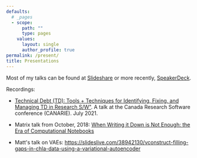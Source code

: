 ```yaml
---
defaults:
  # _pages
  - scope:
      path: ""
      type: pages
    values:
      layout: single
      author_profile: true
permalink: /present/
title: Presentations
---
```


Most of my talks can be found at [Slideshare](https://www.slideshare.net/neilernst) or more recently, [SpeakerDeck](https://speakerdeck.com/neilernst).

Recordings:
* [Technical Debt (TD): Tools + Techniques for Identifying, Fixing, and Managing TD in Research S/W"](https://www.youtube.com/watch?v=PlrQdkiotFM). A talk at the Canada Research Software conference (CANARIE). July 2021.

* Matrix talk from October, 2018: [When Writing it Down is Not Enough: the Era of Computational Notebooks](matrix-blog.html)

* Matt's talk on VAEs: https://slideslive.com/38942130/vconstruct-filling-gaps-in-chla-data-using-a-variational-autoencoder
